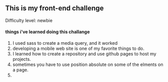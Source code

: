 ## This is my front-end challenge
Difficulty level: newbie

#### things i've learned doing this challange
1. I used sass to create a media query, and it worked
2. developing a mobile web site is one of my favorite things to do.
3. I learned how to create a repository and use github pages to host    my projects.
4. sometimes you have to use position absolute on some of the elments on a page.
5. 